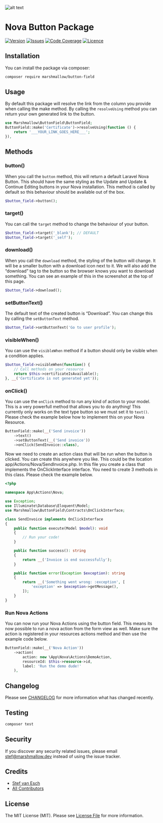![alt text](https://marshmallow.dev/cdn/media/logo-red-237x46.png "marshmallow.")

# Nova Button Package

[![Version](https://img.shields.io/packagist/v/marshmallow/button-field)](https://github.com/marshmallow-packages/button-field)
[![Issues](https://img.shields.io/github/issues/marshmallow-packages/button-field)](https://github.com/marshmallow-packages/button-field)
[![Code Coverage](https://img.shields.io/badge/coverage-100%25-success)](https://github.com/marshmallow-packages/button-field)
[![Licence](https://img.shields.io/github/license/marshmallow-packages/button-field)](https://github.com/marshmallow-packages/button-field)

## Installation

You can install the package via composer:

```bash
composer require marshmallow/button-field
```

## Usage

By default this package will resolve the link from the column you provide when calling the make method. By calling the `resolveUsing` method you can return your own generated link to the button.

```php
use Marshmallow\ButtonField\ButtonField;
ButtonField::make('Certificate')->resolveUsing(function () {
    return '___YOUR_LINK_GOES_HERE___';
}),
```

## Methods

### button()

When you call the `button` method, this will return a default Laravel Nova Button. This should have the same styling as the Update and Update & Continue Editing buttons in your Nova installation. This method is called by default so this behaviour should be available out of the box.

```php
$button_field->button();
```

### target()

You can call the `target` method to change the behaviour of your button.

```php
$button_field->target('_blank'); // DEFAULT
$button_field->target('_self');
```

### download()

When you call the `download` method, the styling of the button will change. It will be a smaller button with a download icon next to it. We will also add the “download” tag to the button so the browser knows you want to download something. You can see an example of this in the screenshot at the top of this page.

```php
$button_field->download();
```

### setButtonText()

The default text of the created button is “Download”. You can change this by calling the `setButtonText` method.

```php
$button_field->setButtonText('Go to user profile');
```

### visibleWhen()

You can use the `visibleWhen` method if a button should only be visible when a condition applies.

```php
$button_field->visibleWhen(function() {
    // Call methods on your resource
    return $this->certificateIsAvailable();
}, __('Certificate is not generated yet'));
```

### onClick()

You can use the `onClick` method to run any kind of action to your model. This is a very powerfull method that allows you to do anything! This currently only works on the text type button so we must set it to `text()`. Please check the example below how to implement this on your Nova Resource.

```php
ButtonField::make(__('Send invoice'))
	->text()
	->setButtonText(__('Send invoice'))
	->onClick(SendInvoice::class),
```

Now we need to create an action class that will be run when the button is clicked. You can create this anywhere you like. This could be the location app/Actions/Nova/SendInvoice.php. In this file you create a class that implements the OnClickInterface interface. You need to create 3 methods in this class. Please check the example below.

```php
<?php

namespace App\Actions\Nova;

use Exception;
use Illuminate\Database\Eloquent\Model;
use Marshmallow\ButtonField\Contracts\OnClickInterface;

class SendInvoice implements OnClickInterface
{
    public function execute(Model $model): void
    {
        // Run your code!
    }

    public function success(): string
    {
        return __('Invoice is end successfully');
    }

    public function error(Exception $exception): string
    {
        return __('Something went wrong: :exception', [
            'exception' => $exception->getMessage(),
        ]);
    }
}
```

### Run Nova Actions

You can now run your Nova Actions using the button field. This means its now possible to run a nova action from the form view as well. Make sure the action is registered in your resources actions method and then use the example code below.

```php
ButtonField::make(__('Nova Action'))
    ->action(
        action: new \App\Nova\Actions\DemoAction,
        resourceId: $this->resource->id,
        label: 'Run the demo dude!'
    ),
```

## Changelog

Please see [CHANGELOG](CHANGELOG.md) for more information what has changed recently.

## Testing

```bash
composer test
```

## Security

If you discover any security related issues, please email stef@marshmallow.dev instead of using the issue tracker.

## Credits

-   [Stef van Esch](https://github.com/stefvanesch)
-   [All Contributors](../../contributors)

## License

The MIT License (MIT). Please see [License File](LICENSE.md) for more information.
